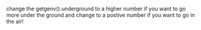 change the getgenv().underground to a higher number if you want to go more under the ground and change to a postive number if you want to go in the air!

